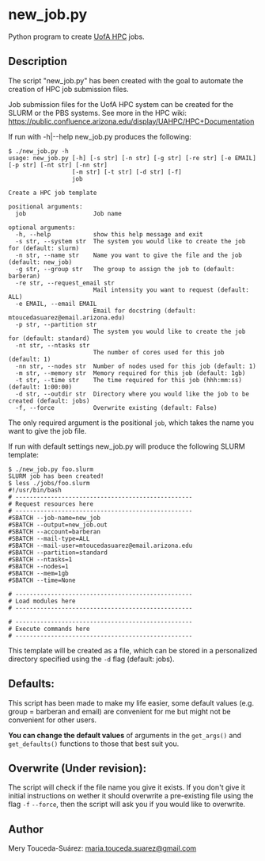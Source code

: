 # new_job.py
Python program to create [UofA HPC](https://public.confluence.arizona.edu/display/UAHPC/HPC+Documentation) jobs. 

## Description
The script "new_job.py" has been created with the goal to automate the creation of HPC job submission files. 

Job submission files for the UofA HPC system can be created for the SLURM or the PBS systems. 
See more in the HPC wiki: https://public.confluence.arizona.edu/display/UAHPC/HPC+Documentation

If run with -h|--help new_job.py produces the following:

```
$ ./new_job.py -h
usage: new_job.py [-h] [-s str] [-n str] [-g str] [-re str] [-e EMAIL] [-p str] [-nt str] [-nn str]
                  [-m str] [-t str] [-d str] [-f]
                  job

Create a HPC job template

positional arguments:
  job                   Job name

optional arguments:
  -h, --help            show this help message and exit
  -s str, --system str  The system you would like to create the job for (default: slurm)
  -n str, --name str    Name you want to give the file and the job (default: new_job)
  -g str, --group str   The group to assign the job to (default: barberan)
  -re str, --request_email str
                        Mail intensity you want to request (default: ALL)
  -e EMAIL, --email EMAIL
                        Email for docstring (default: mtoucedasuarez@email.arizona.edu)
  -p str, --partition str
                        The system you would like to create the job for (default: standard)
  -nt str, --ntasks str
                        The number of cores used for this job (default: 1)
  -nn str, --nodes str  Number of nodes used for this job (default: 1)
  -m str, --memory str  Memory required for this job (default: 1gb)
  -t str, --time str    The time required for this job (hhh:mm:ss) (default: 1:00:00)
  -d str, --outdir str  Directory where you would like the job to be created (default: jobs)
  -f, --force           Overwrite existing (default: False)
```


The only required argument is the positional `job`, which takes the name you want to give the job file. 

If run with default settings new_job.py will produce the following SLURM template: 

```
$ ./new_job.py foo.slurm
SLURM job has been created!
$ less ./jobs/foo.slurm
#!/usr/bin/bash
# --------------------------------------------------
# Request resources here
# --------------------------------------------------
#SBATCH --job-name=new_job
#SBATCH --output=new_job.out
#SBATCH --account=barberan
#SBATCH --mail-type=ALL
#SBATCH --mail-user=mtoucedasuarez@email.arizona.edu
#SBATCH --partition=standard
#SBATCH --ntasks=1
#SBATCH --nodes=1
#SBATCH --mem=1gb
#SBATCH --time=None

# --------------------------------------------------
# Load modules here
# --------------------------------------------------

# --------------------------------------------------
# Execute commands here
# --------------------------------------------------
```

This template will be created as a file, which can be stored in a personalized directory specified using the `-d` flag (default: jobs).


## Defaults: 
This script has been made to make my life easier, some default values (e.g. group = barberan and email) are convenient for me but might not be convenient for other users. 

**You can change the default values** of arguments in the `get_args()` and `get_defaults()` functions to those that best suit you.  

## Overwrite (Under revision): 
The script will check if the file name you give it exists. If you don't give it initial instructions on wether it should overwrite a pre-existing file using the flag `-f` `--force`, then the script will ask you if you would like to overwrite. 

## Author
Mery Touceda-Suárez: maria.touceda.suarez@gmail.com
